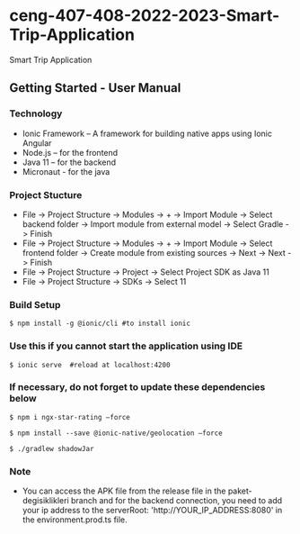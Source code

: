 # ceng-407-408-2022-2023-Smart-Trip-Application
Smart Trip Application

## Getting Started - User Manual
### Technology
* Ionic Framework – A framework for building native apps using Ionic Angular
* Node.js – for the frontend
* Java 11 – for the backend
* Micronaut - for the java

### Project Stucture
* File -> Project Structure -> Modules -> + -> Import Module -> Select backend folder -> Import module from external model -> Select Gradle -> Finish
* File -> Project Structure -> Modules -> + -> Import Module -> Select frontend folder -> Create module from existing sources -> Next -> Next -> Finish
* File -> Project Structure -> Project -> Select Project SDK as Java 11
* File -> Project Structure -> SDKs -> Select 11


### Build Setup
```
$ npm install -g @ionic/cli #to install ionic
```

### Use this if you cannot start the application using IDE
```
$ ionic serve  #reload at localhost:4200
```


### If necessary, do not forget to update these dependencies below
```
$ npm i ngx-star-rating –force

$ npm install --save @ionic-native/geolocation –force

$ ./gradlew shadowJar
```

### Note
* You can access the APK file from the release file in the paket-degisiklikleri branch and for the backend connection, you need to add your ip address to the serverRoot: 'http://YOUR_IP_ADDRESS:8080' in the environment.prod.ts file.
